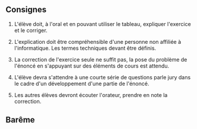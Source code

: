 ## Consignes

1. L'élève doit, à l'oral et en pouvant utiliser le tableau, expliquer l'exercice et le corriger.

2. L'explication doit être compréhensible d'une personne non affiliée à l'informatique. Les termes techniques devant être définis.

3. La correction de l'exercice seule ne suffit pas, la pose du problème de l'énoncé en s'appuyant sur des éléments de cours est attendu.

4. L'élève devra s'attendre à une courte série de questions parle jury dans le cadre d'un développement d'une partie de l'énoncé.

5. Les autres élèves devront écouter l'orateur, prendre en note la correction.

## Barême


